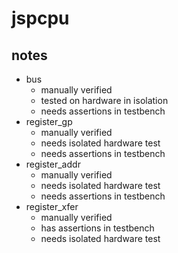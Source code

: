 # jspcpu




## notes

* bus
    * manually verified
    * tested on hardware in isolation
    * needs assertions in testbench
* register_gp
    * manually verified
    * needs isolated hardware test
    * needs assertions in testbench
* register_addr
    * manually verified
    * needs isolated hardware test
    * needs assertions in testbench
* register_xfer
    * manually verified
    * has assertions in testbench
    * needs isolated hardware test

